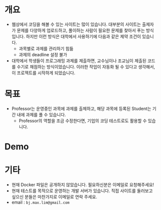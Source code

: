 # 개요
- 웹상에서 코딩을 해볼 수 있는 사이트는 많이 있습니다. 대부분의 사이트는 출제자가 문제를 다양하게 업로드하고, 풀이하는 사람이 필요한 문제를 찾아서 푸는 방식입니다. 하지만 이런 방식은 대학에서 사용하기에 다음과 같은 제약 조건이 있습니다.
  - 과목별로 과제를 관리하기 힘듦
  - 과제의 deadline 설정 불가
- 대학에서 학생들이 프로그래밍 과제를 제출하면, 교수님이나 조교님이 제출된 코드를 수기로 채점하는 방식이었습니다. 이러한 작업이 자동화 될 수 있다고 생각해서, 이 프로젝트를 시작하게 되었습니다.

# 목표
- Professor는 운영중인 과목에 과제를 출제하고, 해당 과목에 등록된 Student는 기간 내에 과제를 풀 수 있습니다.
  - Professor의 역할을 조금 수정한다면, 기업의 코딩 테스트로도 활용할 수 있습니다.
  
# Demo



# 기타
- 현재 Docker 파일은 공개하지 않았습니다. 필요하신분은 이메일로 요청해주세요!
- 현재 테스트를 목적으로 운영하는 개발 서버가 있습니다. 직접 사이트를 둘러보고 싶으신 분들은 마찬가지로 이메일로 연락 주세요.
- email : `bj.max.lim@gmail.com`

